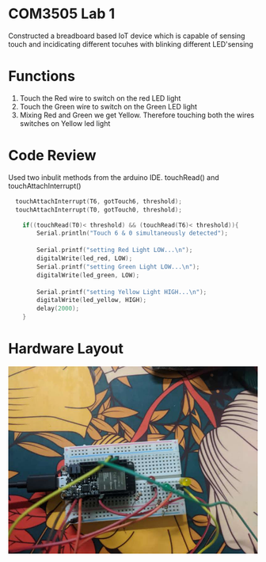# COM3505 Lab 1

Constructed a breadboard based IoT device which is capable of sensing touch and incidicating different tocuhes with blinking different LED'sensing

# Functions
1. Touch the Red wire to switch on the red LED light
2. Touch the Green wire to switch on the Green LED light
3. Mixing Red and Green we get Yellow. Therefore touching both the wires switches on Yellow led light

# Code Review
Used two inbulit methods from the arduino IDE. touchRead() and touchAttachInterrupt()

```C++
  touchAttachInterrupt(T6, gotTouch6, threshold);
  touchAttachInterrupt(T0, gotTouch0, threshold);
```

```C++
    if((touchRead(T0)< threshold) && (touchRead(T6)< threshold)){
        Serial.println("Touch 6 & 0 simultaneously detected");
    
        Serial.printf("setting Red Light LOW...\n");
        digitalWrite(led_red, LOW);        
        Serial.printf("setting Green Light LOW...\n");
        digitalWrite(led_green, LOW);        

        Serial.printf("setting Yellow Light HIGH...\n");
        digitalWrite(led_yellow, HIGH);
        delay(2000);  
    }
```

# Hardware Layout

![Image 1](/TouchyThing/images/img_1.jpg)
